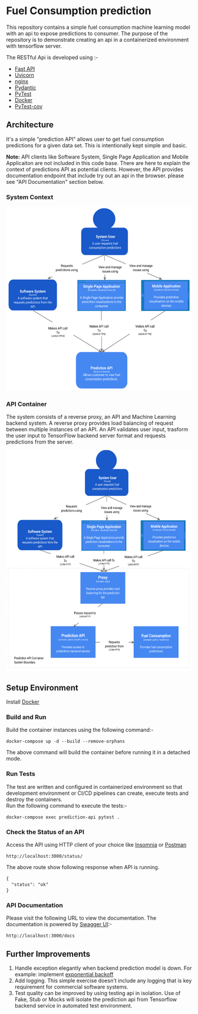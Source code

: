 # Fuel Consumption prediction
This repository contains a simple fuel consumption machine learning model with an api to expose predictions
to consumer. The purpose of the repository is to demonstrate creating an api in a containerized environment
with tensorflow server.

The RESTful Api is developed using :-
* [Fast API](https://fastapi.tiangolo.com/)
* [Uvicorn](https://www.uvicorn.org/)
* [nginx](https://nginx.org/en/)
* [Pydantic](https://pydantic-docs.helpmanual.io/)
* [PyTest](https://docs.pytest.org/en/stable/)
* [Docker](https://www.docker.com/)
* [PyTest-cov](https://pypi.org/project/pytest-cov/)

## Architecture
It's a simple "prediction API" allows user to get fuel consumption predictions for a given data set. This is intentionally kept simple and basic. 

**Note:** API clients like Software System, Single Page Application and Mobile Applicaiton are not included in this code base. There are here to explain the context of predictions API as potential clients. However, the API provides documentation endpoint that include try out an api in the browser. please see "API Documentation" section below.

### System Context

<p align="center">
 <img width="600" height="500" src="./architecture/api_context.png">
</p>

### API Container

The system consists of a reverse proxy, an API and Machine Learning backend system. A reverse proxy provides load balancing of request between multiple instances of an API. An API validates user input, trasform the user input to TensorFlow backend server format and requests predictions from the server.


<p align="center">
 <img width="600" height="600" src="./architecture/api_container.png">
</p>

## Setup Environment
Install [Docker](https://www.docker.com/)

### Build and Run
Build the container instances using the following command:-

```
docker-compose up -d --build --remove-orphans
```
The above command will build the container before running it in a detached mode.

### Run Tests
The test are written and configured in containerized environment so that development environment or CI/CD pipelines can create, execute tests and destroy the containers.  
Run the following command to execute the tests:-

```
docker-compose exec prediction-api pytest .
```
### Check the Status of an API
Access the API using HTTP client of your choice like [Insomnia](https://insomnia.rest/) or [Postman](https://learning.postman.com/)

```
http://localhost:3000/status/
```
The above route show following response when API is running.

```
{
  "status": "ok"
}
```
### API Documentation
Please visit the following URL to view the documentation. The documentation is powered by [Swagger UI](https://swagger.io/tools/swagger-ui/):-

```
http://localhost:3000/docs
```
## Further Improvements
1. Handle exception elegantly when backend prediction model is down. For example: implement [exponential backoff](https://pypi.org/project/backoff/)
2. Add logging. This simple exercise doesn't include any logging that is key requirement for commercial software systems. 
3. Test quality can be improved by using testing api in isolation. Use of Fake, Stub or Mocks will isolate the prediction api from Tensorflow backend service in automated test environment.

